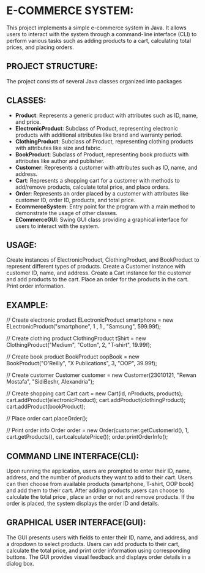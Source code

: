 # E-COMMERCE SYSTEM:
This project implements a simple e-commerce system in Java. It allows users to interact with the system through a command-line interface (CLI) to perform various tasks such as adding products to a cart, calculating total prices, and placing orders.

## PROJECT STRUCTURE:
The project consists of several Java classes organized into packages

## CLASSES:
-  **Product**: Represents a generic product with attributes such as ID, name, and price.
- **ElectronicProduct**: Subclass of Product, representing electronic products with additional attributes like brand and warranty period.
- **ClothingProduct**: Subclass of Product, representing clothing products with attributes like size and fabric.
- **BookProduct**: Subclass of Product, representing book products with attributes like author and publisher.
- **Customer**: Represents a customer with attributes such as ID, name, and address.
- **Cart**: Represents a shopping cart for a customer with methods to add/remove products, calculate total price, and place orders.
- **Order**: Represents an order placed by a customer with attributes like customer ID, order ID, products, and total price.
- **EcommerceSystem**: Entry point for the program with a main method to demonstrate the usage of other classes.
- **ECommerceGUI**: Swing GUI class providing a graphical interface for users to interact with the system.

## USAGE:
Create instances of ElectronicProduct, ClothingProduct, and BookProduct to represent different types of products.
Create a Customer instance with customer ID, name, and address.
Create a Cart instance for the customer and add products to the cart.
Place an order for the products in the cart.
Print order information.

## EXAMPLE:
// Create electronic product
ELectronicProduct smartphone = new ELectronicProduct("smartphone", 1 , 1 , "Samsung", 599.99f);

// Create clothing product
ClothingProduct tShirt = new ClothingProduct("Medium", "Cotton", 2, "T-shirt", 19.99f);

// Create book product
BookProduct oopBook = new BookProduct("O'Reilly", "X Publications", 3, "OOP", 39.99f);

// Create customer
Customer customer = new Customer(23010121, "Rewan Mostafa", "SidiBeshr, Alexandria");

// Create shopping cart
Cart cart = new Cart(id, nProducts, products);
cart.addProduct(electronicProduct);
cart.addProduct(clothingProduct);
cart.addProduct(bookProduct);

// Place order
cart.placeOrder();

// Print order info
Order order = new Order(customer.getCustomerId(), 1, cart.getProducts(), cart.calculatePrice());
order.printOrderInfo();

## COMMAND LINE INTERFACE(CLI):
Upon running the application, users are prompted to enter their ID, name, address, and the number of products they want to add to their cart.
Users can then choose from available products (smartphone, T-shirt, OOP book) and add them to their cart.
After adding products ,users can choose to calculate the total price , place an order or not and remove products.
If the order is placed, the system displays the order ID and details.

## GRAPHICAL USER INTERFACE(GUI):
The GUI presents users with fields to enter their ID, name, and address, and a dropdown to select products.
Users can add products to their cart, calculate the total price, and print order information using corresponding buttons.
The GUI provides visual feedback and displays order details in a dialog box.
